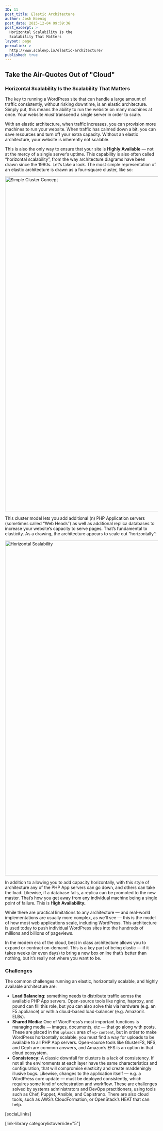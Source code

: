 ```yaml
---
ID: 11
post_title: Elastic Architecture
author: Josh Koenig
post_date: 2015-12-04 09:59:36
post_excerpt: >
  Horizontal Scalability Is the
  Scalability That Matters
layout: page
permalink: >
  http://www.scalewp.io/elastic-architecture/
published: true
---
```


## Take the Air-Quotes Out of "Cloud"

### Horizontal Scalability Is the Scalability That Matters

The key to running a WordPress site that can handle a large amount of traffic consistently, without risking downtime, is an elastic architecture. Simply put, this means the ability to run the website on many machines at once. Your website *must* transcend a single server in order to scale.

With an elastic architecture, when traffic increases, you can provision more machines to run your website. When traffic has calmed down a bit, you can save resources and turn off your extra capacity. Without an elastic architecture, your website is inherently not scalable.

This is also the only way to ensure that your site is **Highly Available** — not at the mercy of a single server’s uptime. This capability is also often called “horizontal scalability”, from the way architecture diagrams have been drawn since the 1990s. Let’s take a look. The most simple representation of an elastic architecture is drawn as a four-square cluster, like so:

<img src="https://raw.githubusercontent.com/pantheon-systems/wordpress-at-scale/master/diagrams/simple_cluster.png" width="1100" title="Simple Cluster Concept" />

This cluster model lets you add additional (n) PHP Application servers (sometimes called “Web Heads”) as well as additional replica databases to increase your website’s capacity to serve pages. That’s fundamental to elasticity. As a drawing, the architecture appears to scale out “horizontally”:

<img src="https://raw.githubusercontent.com/pantheon-systems/wordpress-at-scale/master/diagrams/horizontal_scale.png" width="1100" title="Horizontal Scalability" />

In addition to allowing you to add capacity horizontally, with this style of architecture any of the PHP App servers can go down, and others can take the load. Likewise, if a database fails, a replica can be promoted to the new master. That’s how you get away from any individual machine being a single point of failure. This is **High Availability.**

While there are practical limitations to any architecture — and real-world implementations are usually more complex, as we’ll see — this is the model of how most web applications scale, including WordPress. This architecture is used today to push individual WordPress sites into the hundreds of millions and billions of pageviews.

In the modern era of the cloud, best in class architecture allows you to expand or contract on-demand. This is a key part of being elastic — if it takes weeks (or even days) to bring a new box online that’s better than nothing, but it’s really not where you want to be.

### Challenges

The common challenges running an elastic, horizontally scalable, and highly available architecture are:

* **Load Balancing:** something needs to distribute traffic across the available PHP App servers. Open-source tools like nginx, haproxy, and pound can fill this role, but you can also solve this via hardware (e.g. an F5 appliance) or with a cloud-based load-balancer (e.g. Amazon’s ELBs).
* **Shared Media:** One of WordPress’s most important functions is managing media — images, documents, etc — that go along with posts. These are placed in the `uploads` area of `wp-content`, but in order to make WordPress horizontally scalable, you must find a way for uploads to be available to all PHP App servers. Open-source tools like GlusterFS, NFS, and Ceph are common answers, and Amazon’s EFS is an option in that cloud ecosystem.
* **Consistency:** A classic downfall for clusters is a lack of consistency. If not all the environments at each layer have the same characteristics and configuration, that will compromise elasticity and create maddeningly illusive bugs. Likewise, changes to the application itself — e.g. a WordPress core update — must be deployed consistently, which requires some kind of orchestration and workflow. These are challenges solved by systems administrators and DevOps practitioners, using tools such as Chef, Puppet, Ansible, and Capistrano. There are also cloud tools, such as AWS’s CloudFormation, or OpenStack’s HEAT that can help.

<!--- Do not edit below this line. Automatically pulls in resources. -->

[social_links]

[link-library categorylistoverride="5"]
